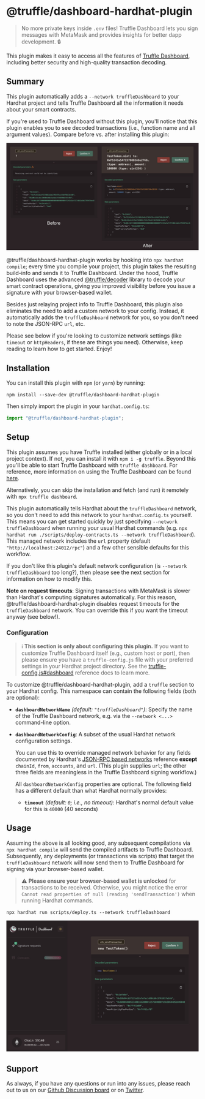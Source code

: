 # @truffle/dashboard-hardhat-plugin

> No more private keys inside `.env` files! Truffle Dashboard lets you sign
> messages with MetaMask and provides insights for better dapp development.
> :lock:

This plugin makes it easy to access all the features of
[Truffle Dashboard](https://trufflesuite.com/docs/truffle/how-to/use-the-truffle-dashboard/),
including better security and high-quality transaction decoding.

## Summary

This plugin automatically adds a `--network truffleDashboard` to your Hardhat
project and tells Truffle Dashboard all the information it needs about your
smart contracts.

If you're used to Truffle Dashboard without this plugin, you'll notice that this
plugin enables you to see decoded transactions (i.e., function name and all
argument values). Compare before vs. after installing this plugin:

![Before and after using the Truffle Dashboard Hardhat plugin](./assets/truffle-dashboard-before-after.jpg)

@truffle/dashboard-hardhat-plugin works by hooking into `npx hardhat compile`;
every time you compile your project, this plugin takes the resulting build-info
and sends it to Truffle Dashboard. Under the hood, Truffle Dashboard uses the
advanced
[@truffle/decoder](https://trufflesuite.com/docs/truffle/codec/modules/_truffle_decoder.html)
library to decode your smart contract operations, giving you improved visibility
before you issue a signature with your browser-based wallet.

Besides just relaying project info to Truffle Dashboard, this plugin also
eliminates the need to add a custom network to your config. Instead, it
automatically adds the `truffleDashboard` network for you, so you don't need to
note the JSON-RPC `url`, etc.

Please see below if you're looking to customize network settings (like `timeout`
or `httpHeaders`, if these are things you need). Otherwise, keep reading to
learn how to get started. Enjoy!

## Installation

You can install this plugin with `npm` (or `yarn`) by running:

```console
npm install --save-dev @truffle/dashboard-hardhat-plugin
```

Then simply import the plugin in your `hardhat.config.ts`:

```typescript
import "@truffle/dashboard-hardhat-plugin";
```

## Setup

This plugin assumes you have Truffle installed (either globally or in a local
project context). If not, you can install it with `npm i -g truffle`. Beyond
this you'll be able to start Truffle Dashboard with `truffle dashboard`. For
reference, more information on using the Truffle Dashboard can be found
[here](https://trufflesuite.com/docs/truffle/how-to/use-the-truffle-dashboard/).

Alternatively, you can skip the installation and fetch (and run) it remotely
with `npx truffle dashboard`.

This plugin automatically tells Hardhat about the `truffleDashboard` network, so
you don't need to add this network to your `hardhat.config.ts` yourself. This
means you can get started quickly by just specifying
`--network truffleDashboard` when running your usual Hardhat commands (e.g.
`npx hardhat run ./scripts/deploy-contracts.ts --network truffleDashboard`).
This managed network includes the `url` property (default
`"http://localhost:24012/rpc"`) and a few other sensible defaults for this
workflow.

If you don't like this plugin's default network configuration (is
`--network truffleDashboard` too long?), then please see the next section for
information on how to modify this.

**Note on request timeouts**: Signing transactions with MetaMask is slower than
Hardhat's computing signatures automatically. For this reason,
@truffle/dashboard-hardhat-plugin disables request timeouts for the
`truffleDashboard` network. You can override this if you want the timeout anyway
(see below!).

### Configuration

> ℹ️ **This section is only about configuring this plugin.** If you want to
> customize Truffle Dashboard itself (e.g., custom host or port), then please
> ensure you have a `truffle-config.js` file with your preferred settings in
> your Hardhat project directory. See the
> [truffle-config.js#dashboard](https://trufflesuite.com/docs/truffle/reference/configuration/#dashboard)
> reference docs to learn more.

To customize @truffle/dashboard-hardhat-plugin, add a `truffle` section to your
Hardhat config. This namespace can contain the following fields (both are
optional):

- **`dashboardNetworkName`** _(default: `"truffleDashboard"`)_: Specify the name
  of the Truffle Dashboard network, e.g. via the `--network <...>` command-line
  option.

- **`dashboardNetworkConfig`**: A subset of the usual Hardhat network
  configuration settings.

  You can use this to override managed network behavior for any fields
  documented by Hardhat's
  [JSON-RPC based networks](https://hardhat.org/hardhat-runner/docs/config#json-rpc-based-networks)
  reference **except** `chainId`, `from`, `accounts`, and `url`. (This plugin
  supplies `url`; the other three fields are meaningless in the Truffle
  Dashboard signing workflow.)

  All `dashboardNetworkConfig` properties are optional. The following field has
  a different default than what Hardhat normally provides:

  - **`timeout`** _(default: `0`; i.e., no timeout)_: Hardhat's normal default
    value for this is `40000` (40 seconds)

## Usage

Assuming the above is all looking good, any subsequent compilations via
`npx hardhat compile` will send the compiled artifacts to Truffle Dashboard.
Subsequently, any deployments (or transactions via scripts) that target the
`truffleDashboard` network will now send them to Truffle Dashboard for signing
via your browser-based wallet.

> :warning: **Please ensure your browser-based wallet is unlocked** for
> transactions to be received. Otherwise, you might notice the error
> `Cannot read properties of null (reading 'sendTransaction')` when running
> Hardhat commands.

```console
npx hardhat run scripts/deploy.ts --network truffleDashboard
```

![Truffle Dashboard](./assets/truffle-dashboard-screenshot.jpg)

## Support

As always, if you have any questions or run into any issues, please reach out to
us on our
[Github Discussion board](https://github.com/orgs/trufflesuite/discussions) or
on [Twitter](https://twitter.com/trufflesuite).
